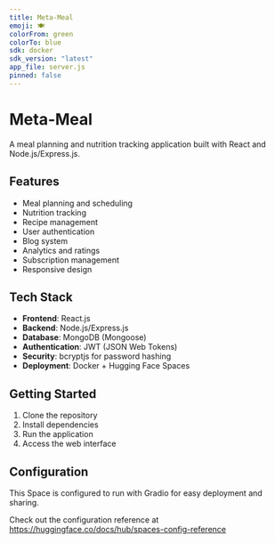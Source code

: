 ```yaml
---
title: Meta-Meal
emoji: 🍽️
colorFrom: green
colorTo: blue
sdk: docker
sdk_version: "latest"
app_file: server.js
pinned: false
---
```


# Meta-Meal

A meal planning and nutrition tracking application built with React and Node.js/Express.js.

## Features

- Meal planning and scheduling
- Nutrition tracking
- Recipe management
- User authentication
- Blog system
- Analytics and ratings
- Subscription management
- Responsive design

## Tech Stack

- **Frontend**: React.js
- **Backend**: Node.js/Express.js
- **Database**: MongoDB (Mongoose)
- **Authentication**: JWT (JSON Web Tokens)
- **Security**: bcryptjs for password hashing
- **Deployment**: Docker + Hugging Face Spaces

## Getting Started

1. Clone the repository
2. Install dependencies
3. Run the application
4. Access the web interface

## Configuration

This Space is configured to run with Gradio for easy deployment and sharing.

Check out the configuration reference at https://huggingface.co/docs/hub/spaces-config-reference
